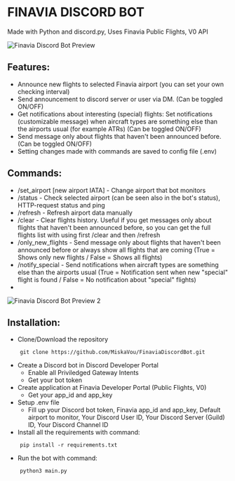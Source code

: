 # FINAVIA DISCORD BOT
Made with Python and discord.py,
Uses Finavia Public Flights, V0 API

![Finavia Discord Bot Preview](https://i.imgur.com/QySeMbv.png)

## Features:

- Announce new flights to selected Finavia airport (you can set your own checking interval)
- Send announcement to discord server or user via DM. (Can be toggled ON/OFF)
- Get notifications about interesting (special) flights: Set notifications (customizable message) when aircraft types are something else than the airports usual (for example ATRs) (Can be toggled ON/OFF)
- Send message only about flights that haven't been announced before. (Can be toggled ON/OFF)
- Setting changes made with commands are saved to config file (.env)

## Commands:

- /set_airport [new airport IATA] - Change airport that bot monitors
- /status - Check selected airport (can be seen also in the bot's status), HTTP-request status and ping
- /refresh - Refresh airport data manually
- /clear - Clear flights history. Useful if you get messages only about flights that haven't been announced before, so you can get the full flights list with using first /clear and then /refresh
- /only_new_flights - Send message only about flights that haven't been announced before or always show all flights that are coming (True = Shows only new flights / False = Shows all flights)
- /notify_special - Send notifications when aircraft types are something else than the airports usual (True = Notification sent when new "special" flight is found / False = No notification about "special" flights)
- 
![Finavia Discord Bot Preview 2](https://i.imgur.com/uTncS5m.png)

## Installation: 

- Clone/Download the repository 
```
    git clone https://github.com/MiskaVou/FinaviaDiscordBot.git
```
- Create a Discord bot in Discord Developer Portal 
    - Enable all Priviledged Gateway Intents
    - Get your bot token
- Create application at Finavia Developer Portal (Public Flights, V0)
    - Get your app_id and app_key
- Setup .env file
    - Fill up your Discord bot token, Finavia app_id and app_key, Default airport to monitor, Your Discord User ID, Your Discord Server (Guild) ID, Your Discord Channel ID
- Install all the requirements with command:
```
    pip install -r requirements.txt
```
- Run the bot with command:
```
    python3 main.py
```

